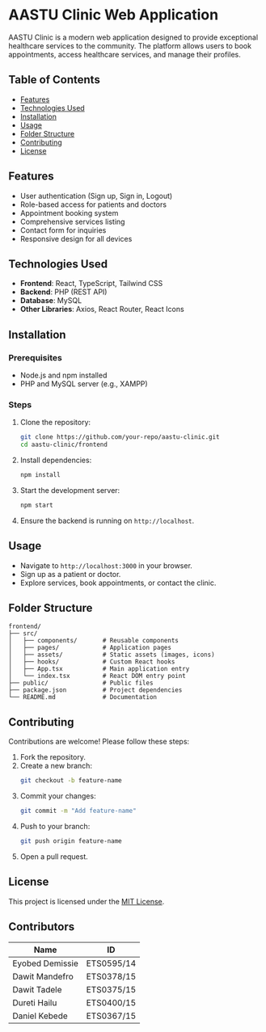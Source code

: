 # AASTU Clinic Web Application

AASTU Clinic is a modern web application designed to provide exceptional healthcare services to the community. The platform allows users to book appointments, access healthcare services, and manage their profiles.

## Table of Contents

-   [Features](#features)
-   [Technologies Used](#technologies-used)
-   [Installation](#installation)
-   [Usage](#usage)
-   [Folder Structure](#folder-structure)
-   [Contributing](#contributing)
-   [License](#license)

## Features

-   User authentication (Sign up, Sign in, Logout)
-   Role-based access for patients and doctors
-   Appointment booking system
-   Comprehensive services listing
-   Contact form for inquiries
-   Responsive design for all devices

## Technologies Used

-   **Frontend**: React, TypeScript, Tailwind CSS
-   **Backend**: PHP (REST API)
-   **Database**: MySQL
-   **Other Libraries**: Axios, React Router, React Icons

## Installation

### Prerequisites

-   Node.js and npm installed
-   PHP and MySQL server (e.g., XAMPP)

### Steps

1. Clone the repository:

    ```bash
    git clone https://github.com/your-repo/aastu-clinic.git
    cd aastu-clinic/frontend
    ```

2. Install dependencies:

    ```bash
    npm install
    ```

3. Start the development server:

    ```bash
    npm start
    ```

4. Ensure the backend is running on `http://localhost`.

## Usage

-   Navigate to `http://localhost:3000` in your browser.
-   Sign up as a patient or doctor.
-   Explore services, book appointments, or contact the clinic.

## Folder Structure

```
frontend/
├── src/
│   ├── components/       # Reusable components
│   ├── pages/            # Application pages
│   ├── assets/           # Static assets (images, icons)
│   ├── hooks/            # Custom React hooks
│   ├── App.tsx           # Main application entry
│   └── index.tsx         # React DOM entry point
├── public/               # Public files
├── package.json          # Project dependencies
└── README.md             # Documentation
```

## Contributing

Contributions are welcome! Please follow these steps:

1. Fork the repository.
2. Create a new branch:
    ```bash
    git checkout -b feature-name
    ```
3. Commit your changes:
    ```bash
    git commit -m "Add feature-name"
    ```
4. Push to your branch:
    ```bash
    git push origin feature-name
    ```
5. Open a pull request.

## License

This project is licensed under the [MIT License](https://opensource.org/licenses/MIT).

## Contributors 
 Name           |          ID      |
| ------------- | ---------------- |
| Eyobed Demissie | ETS0595/14 |
| Dawit Mandefro | ETS0378/15 |
| Dawit Tadele | ETS0375/15 |
| Dureti Hailu | ETS0400/15 |
| Daniel Kebede | ETS0367/15 |
